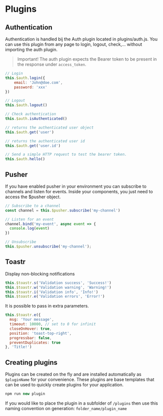 # Plugins

## Authentication
Authentication is handled bij the Auth plugin located in plugins/auth.js. You can use this plugin from any page to login, logout, check,... without importing the auth plugin.
> Important! The auth plugin expects the Bearer token to be present in the response under `access_token`.

```js
// Login
this.$auth.login({
    email: 'John@doe.com',
    password: 'xxx'
})

// Logout
this.$auth.logout()

// Check authentication
this.$auth.isAuthenticated()

// returns the authenticated user object
this.$auth.get('user')

// returns the authenticated user id
this.$auth.get('user.id')

// Send a simple HTTP request to test the bearer token.
this.$auth.hello()
```

## Pusher
If you have enabled pusher in your environment you can subscribe to channels and listen for events. Inside your components, you just need to access the $pusher object.

```js
// Subscribe to a channel
const channel = this.$pusher.subscribe('my-channel')

// Listen for an event
channel.bind('my-event', async event => {
  console.log(event)
})

// Unsubscribe
this.$pusher.unsubscribe('my-channel');
```

## Toastr
Display non-blocking notifications
```js
this.$toastr.s('Validation success', 'Success!')
this.$toastr.w('Validation warning', 'Warning!')
this.$toastr.i('Validation info', 'Info!')
this.$toastr.e('Validation errors', 'Error!')
```

It is possible to pass in extra parameters.
```js
this.$toastr.e({
  msg: 'Your message',
  timeout: 10000, // set to 0 for infinit
  closeOnHover: true,
  position: 'toast-top-right',
  progressbar: false,
  preventDuplicates: true
}, 'Title!')
```

## Creating plugins
Plugins can be created on the fly and are installed automatically as `$pluginName` for your convenience. These plugins are base templates that can be used to quickly create plugins for your application.
```js
npm run new plugin
```
If you would like to place the plugin in a subfolder of `/plugins` then use this naming convention on generation: `folder_name/plugin_name`
